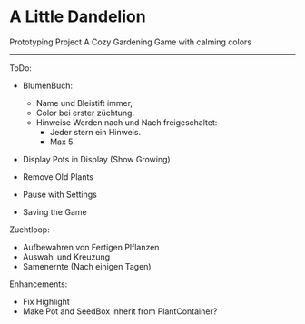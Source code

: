 # A Little Dandelion
Prototyping Project
A Cozy Gardening Game with calming colors

---
ToDo:
- BlumenBuch:
  - Name und Bleistift immer,
  - Color bei erster züchtung.
  - Hinweise Werden nach und Nach freigeschaltet:
    - Jeder stern ein Hinweis.
    - Max 5.

- Display Pots in Display (Show Growing)
- Remove Old Plants
- Pause with Settings
- Saving the Game
    
Zuchtloop:
- Aufbewahren von Fertigen Plflanzen
- Auswahl und Kreuzung
- Samenernte (Nach einigen Tagen)

Enhancements:
- Fix Highlight
- Make Pot and SeedBox inherit from PlantContainer?
